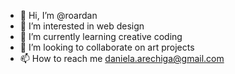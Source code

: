 - 👋 Hi, I’m @roardan
- 👀 I’m interested in web design
- 🌱 I’m currently learning creative coding
- 💞️ I’m looking to collaborate on art projects
- 📫 How to reach me daniela.arechiga@gmail.com

<!---
roardan/roardan is a ✨ special ✨ repository because its `README.md` (this file) appears on your GitHub profile.
You can click the Preview link to take a look at your changes.
--->

